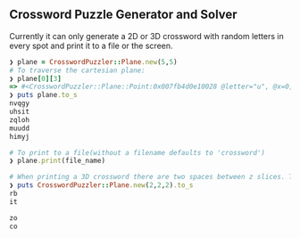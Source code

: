 ## Crossword Puzzle Generator and Solver

Currently it can only generate a 2D or 3D crossword with random letters in every spot and print it to a file or the screen.

```ruby
❯ plane = CrosswordPuzzler::Plane.new(5,5)
# To traverse the cartesian plane:
❯ plane[0][3]
=> #<CrosswordPuzzler::Plane::Point:0x007fb4d0e10028 @letter="u", @x=0, @y=3, @z=0>
❯ puts plane.to_s
nvqgy
uhsit
zqloh
muudd
himyj

# To print to a file(without a filename defaults to 'crossword')
❯ plane.print(file_name)

# When printing a 3D crossword there are two spaces between z slices. The top slice is  z= 0.
❯ puts CrosswordPuzzler::Plane.new(2,2,2).to_s
rb
it

zo
co
```
